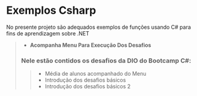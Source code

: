 # Exemplos Csharp
No presente projeto são adequados exemplos de funções usando C# para fins de aprendizagem sobre .NET
> - **Acompanha Menu Para Execução Dos Desafios**
> ### Nele estão contidos os desafios da DIO do Bootcamp C#: 
> > - Média de alunos acompanhado do Menu
> > - Introdução dos desafios básicos
> > - Introdução dos desafios básicos 2

